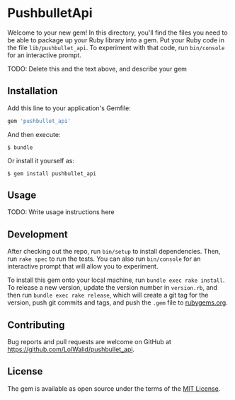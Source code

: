 # PushbulletApi

Welcome to your new gem! In this directory, you'll find the files you need to be able to package up your Ruby library into a gem. Put your Ruby code in the file `lib/pushbullet_api`. To experiment with that code, run `bin/console` for an interactive prompt.

TODO: Delete this and the text above, and describe your gem

## Installation

Add this line to your application's Gemfile:

```ruby
gem 'pushbullet_api'
```

And then execute:

    $ bundle

Or install it yourself as:

    $ gem install pushbullet_api

## Usage

TODO: Write usage instructions here

## Development

After checking out the repo, run `bin/setup` to install dependencies. Then, run `rake spec` to run the tests. You can also run `bin/console` for an interactive prompt that will allow you to experiment.

To install this gem onto your local machine, run `bundle exec rake install`. To release a new version, update the version number in `version.rb`, and then run `bundle exec rake release`, which will create a git tag for the version, push git commits and tags, and push the `.gem` file to [rubygems.org](https://rubygems.org).

## Contributing

Bug reports and pull requests are welcome on GitHub at https://github.com/LolWalid/pushbullet_api.


## License

The gem is available as open source under the terms of the [MIT License](http://opensource.org/licenses/MIT).

